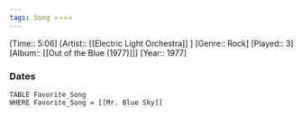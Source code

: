 ```yaml
---
tags: Song ⭐⭐⭐⭐ 
---
```

[Time:: 5:06]
[Artist:: [[Electric Light Orchestra]] ]
[Genre:: Rock]
[Played:: 3]
[Album:: [[Out of the Blue (1977)]]]
[Year:: 1977]
### Dates
````dataview
TABLE Favorite_Song
WHERE Favorite_Song = [[Mr. Blue Sky]]
````